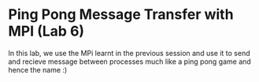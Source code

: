 # Ping Pong Message Transfer with MPI (Lab 6)

In this lab, we use the MPi learnt in the previous session and use it to send and recieve message between processes much like a ping pong game and hence the name :)
